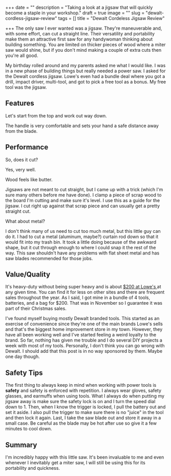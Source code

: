 +++
date = ""
description = "Taking a look at a jigsaw that will quickly become a staple in your workshop."
draft = true
image = ""
slug = "dewalt-cordless-jigsaw-review"
tags = []
title = "Dewalt Cordeless Jigsaw Review"

+++
The only saw I ever wanted was a jigsaw. They're maneuverable and, with some effort, can cut a straight line. Their versatility and portability make them an attractive first saw for any handywoman thinking about building something. You are limited on thicker pieces of wood where a miter saw would shine, but if you don't mind making a couple of extra cuts then you're all good.

My birthday rolled around and my parents asked me what I would like. I was in a new phase of building things but really needed a power saw. I asked for the Dewalt cordless jigsaw. Lowe's even had a bundle deal where you got a drill, impact driver, multi-tool, and got to pick a free tool as a bonus. My free tool was the jigsaw.

## Features

Let's start from the top and work out way down.

The handle is very comfortable and sets your hand a safe distance away from the blade.

## Performance

So, does it cut?

Yes, very well.

Wood feels like butter.

Jigsaws are not meant to cut straight, but I came up with a trick (which I'm sure many others before me have done). I clamp a piece of scrap wood to the board I'm cutting and make sure it's level. I use this as a guide for the jigsaw. I cut right up against that scrap piece and can usually get a pretty straight cut.

What about metal?

I don't think many of us need to cut too much metal, but this little guy can do it. I had to cut a metal (aluminum, maybe?) curtain rod down so that it would fit into my trash bin. It took a little doing because of the awkward shape, but it cut through enough to where I could snap it the rest of the way. This saw shouldn't have any problems with flat sheet metal and has saw blades recommended for those jobs.

## Value/Quality

It's heavy-duty without being super heavy and is about [$200 at Lowe's ](https://www.lowes.com/pd/DEWALT-XR-20-Volt-Max-Brushless-Variable-Speed-Keyless-Cordless-Jigsaw-Battery-Not-Included/1000601417?cm_mmc=shp-_-c-_-prd-_-tol-_-google-_-lia-_-129-_-cordlessdrillsandcombokits-_-1000601417-_-0&placeholder=null&ds_rl=1286981&gclid=Cj0KCQjw4ImEBhDFARIsAGOTMj_tCSmIM5BKOMsEk7x1f1Z3N3o3-keCosg6BEI8D9k9MOwth-XaKQoaAk9iEALw_wcB&gclsrc=aw.ds)at any given time. You can find it for less on other sites and there are frequent sales throughout the year. As I said, I got mine in a bundle of 4 tools, batteries, and a bag for $200. That was in November so I guarantee it was part of their Christmas sales.

I've found myself buying mostly Dewalt branded tools. This started as an exercise of convenience since they're one of the main brands Lowe's sells and that's the biggest home improvement store in my town. However, they have all been working well and I've started feeling a weird loyalty to the brand. So far, nothing has given me trouble and I do several DIY projects a week with most of my tools. Personally, I don't think you can go wrong with Dewalt. I should add that this post is in no way sponsored by them. Maybe one day though.

## Safety Tips

The first thing to always keep in mind when working with power tools is **safety** and safety is enforced with repetition. I always wear gloves, safety glasses, and earmuffs when using tools. What I always do when putting my jigsaw away is make sure the safety lock is on and I turn the speed dial down to 1. Then, when I know the trigger is locked, I pull the battery out and set it aside. I also pull the trigger to make sure there is no "juice" in the tool and then lock it again. Last, I take the saw blade out and store it away in a small case. Be careful as the blade may be hot after use so give it a few minutes to cool down.

## Summary

I'm incredibly happy with this little saw. It's been invaluable to me and even whenever I inevitably get a miter saw, I will still be using this for its portability and quickness.